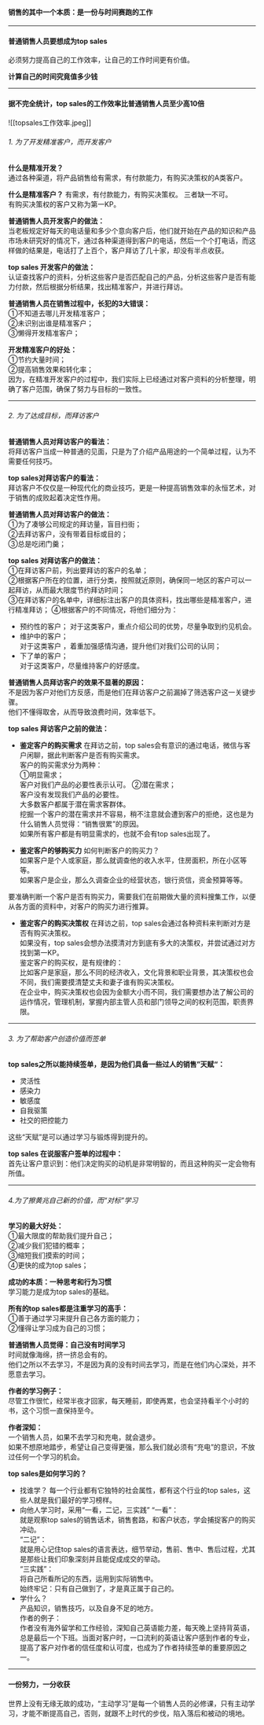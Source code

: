 #### 销售的其中一个本质：是一份与时间赛跑的工作
***** 
#### 普通销售人员要想成为top sales 
必须努力提高自己的工作效率，让自己的工作时间更有价值。    
      
**计算自己的时间究竟值多少钱**       
     
****
#### 据不完全统计，top sales的工作效率比普通销售人员至少高10倍
![[topsales工作效率.jpeg]]   
      
###### 1. 为了开发精准客户，而开发客户
**什么是精准开发？**          
通过各种渠道，将产品销售给有需求，有付款能力，有购买决策权的A类客户。          
       
**什么是精准客户？**
有需求，有付款能力，有购买决策权。 三者缺一不可。      
有购买决策权的客户又称为第一KP。

**普通销售人员开发客户的做法：**      
当老板规定好每天的电话量和多少个意向客户后，他们就开始在产品的知识和产品市场未研究好的情况下，通过各种渠道得到客户的电话，然后一个个打电话，而这样做的结果是，电话打了上百个，客户拜访了几十家，却没有半点收获。       
      
**top sales 开发客户的做法：**         
认证查找客户的资料，分析这些客户是否匹配自己的产品，分析这些客户是否有能力付款，然后根据分析结果，找出精准客户，并进行拜访。    
         
**普通销售人员在销售过程中，长犯的3大错误：**            
①不知道去哪儿开发精准客户；     
②未识别出谁是精准客户；     
③懒得开发精准客户；      
       
**开发精准客户的好处：**        
①节约大量时间；        
②提高销售效果和转化率；      
因为，在精准开发客户的过程中，我们实际上已经通过对客户资料的分析整理，明确了客户范围，确保了努力与目标的一致性。
            
******
###### 2. 为了达成目标，而拜访客户
**普通销售人员对拜访客户的看法：**       
将拜访客户当成一种普通的见面，只是为了介绍产品用途的一个简单过程，认为不需要任何技巧。         
       
**top sales对拜访客户的看法：**        
拜访客户不仅仅是一种现代化的商业技巧，更是一种提高销售效率的永恒艺术，对于销售的成败起着决定性作用。
         
**普通销售人员对拜访客户的做法：**           
①为了凑够公司规定的拜访量，盲目扫街；       
②去拜访客户，没有带着目标或目的；       
③总是吃闭门羹；      
     
**top sales 对拜访客户的做法：**      
①在拜访客户前，列出要拜访的客户的名单；         
②根据客户所在的位置，进行分类，按照就近原则，确保同一地区的客户可以一起拜访，从而最大限度节约拜访时间；       
③在拜访客户的名单中，详细标注出客户的具体资料，找出哪些是精准客户，进行精准拜访；    ④根据客户的不同情况，将他们细分为：        
- 预约性的客户；
对于这类客户，重点介绍公司的优势，尽量争取到约见机会。          
- 维护中的客户；   
对于这类客户 ，着重加强感情沟通，提升他们对我们公司的认同；        
- 下了单的客户；       
对于这类客户，尽量维持客户的好感度。
        
**普通销售人员拜访客户的效果不显著的原因：**         
不是因为客户对他们方反感，而是他们在拜访客户之前漏掉了筛选客户这一关键步骤。      
他们不懂得取舍，从而导致浪费时间，效率低下。      
        
**top sales 拜访客户之前的做法：**       
- **鉴定客户的购买需求**
在拜访之前，top sales会有意识的通过电话，微信与客户闲聊，据此判断客户是否有购买需求。      
客户的购买需求分为两种：      
①明显需求；       
客户对我们产品的必要性表示认可。
②潜在需求；       
客户没有发现我们产品的必要性。        
大多数客户都属于潜在需求客群体。      
挖掘一个客户的潜在需求并不容易，稍不注意就会遭到客户的拒绝，这也是为什么销售人员觉得：“销售很累”的原因。      
如果所有客户都是有明显需求的，也就不会有top sales出现了。        
        
- **鉴定客户的够购买力**
如何判断客户的购买力？       
如果客户是个人或家庭，那么就调查他的收入水平，住房面积，所在小区等等。       
如果客户是企业，那么久调查企业的经营状态，银行资信，资金预算等等。         
       
要准确判断一个客户是否有购买力，需要我们在前期做大量的资料搜集工作，以便从各方面的资料中，对客户的购买力进行推算。       
          
- **鉴定客户的购买决策权**
在拜访之前，top sales会通过各种资料来判断对方是否有购买决策权。      
如果没有，top sales会想办法摸清对方到底有多大的决策权，并尝试通过对方找到第一KP。            
鉴定客户的购买权，是有规律的：      
比如客户是家庭，那么不同的经济收入，文化背景和职业背景，其决策权也会不同，我们需要摸清楚丈夫和妻子谁有购买决策权。         
在企业中，购买决策权也会因为金额大小而不同，我们需要想办法了解公司的运作情况，管理机制，掌握内部主管人员和部门领导之间的权利范围，职责界限。     
          
*****
        
###### 3. 为了帮助客户创造价值而签单
**top sales之所以能持续签单，是因为他们具备一些过人的销售”天赋“：**         
- 灵活性
- 感染力
- 敏感度
- 自我驱策
- 社交的把控能力


这些“天赋”是可以通过学习与锻炼得到提升的。       
        
**top sales 在说服客户签单的过程中：**        
首先让客户意识到：他们决定购买的动机是非常明智的，而且这种购买一定会物有所值。    
      
*****

###### 4.为了擦黄兆自己新的价值，而“对标”学习
**学习的最大好处：**          
①最大限度的帮助我们提升自己；     
②减少我们犯错的概率；    
③缩短我们摸索的时间；     
④更快的成为top sales；       
       
**成功的本质：一种思考和行为习惯**          
学习能力是成为top sales的基础。      
      
**所有的top sales都是注重学习的高手：**          
①善于通过学习来提升自己各方面的能力；       
②懂得让学习成为自己的习惯；       
           
**普通销售人员觉得：自己没有时间学习**         
时间就像海绵，挤一挤总会有的。       
他们之所以不去学习，不是因为真的没有时间去学习，而是在他们内心深处，并不愿意去学习。            
        
**作者的学习例子：**           
尽管工作很忙，经常半夜才回家，每天睡前，即使再累，也会坚持看半个小时的书，这个习惯一直保持至今。        
        
**作者深知：**         
一个销售人员，如果不去学习和充电，就会退步。           
如果不想原地踏步，希望让自己变得更强，那么我们就必须有“充电”的意识，不放过任何一个学习的机会。      
        
**top sales是如何学习的？**            
- 找谁学？
每一个行业都有它独特的社会属性，都有这个行业的top sales，这些人就是我们最好的学习榜样。     
- 向他人学习时，采用“一看，二记，三实践”
“一看”：        
就是观察top sales的销售话术，销售套路，和客户状态，学会捕捉客户的购买冲动。        
“二记”：       
就是用心记住top sales的语言表达，细节举动，售前、售中、售后过程，尤其是那些让我们印象深刻并且能促成成交的举动。     
“三实践”：        
 将自己所看所记的东西，运用到实际销售中。     
始终牢记：只有自己做到了，才是真正属于自己的。       
- 学什么？      
产品知识，销售技巧，以及自身不足的地方。      
作者的例子：     
作者没有海外留学和工作经验，深知自己英语能力差，每天晚上坚持背英语，总是最后一个下班。当面对客户时，一口流利的英语让客户感到作者的专业，提高了客户对作者的信任度和认可度，也成为了作者持续签单的重要原因之一。
     
*****
     
#### 一份努力，一分收获
世界上没有无缘无故的成功，“主动学习”是每一个销售人员的必修课，只有主动学习，才能不断提高自己，否则，就跟不上时代的步伐，陷入落后和被动的境地。
